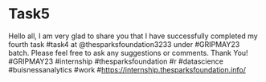 # Task5
Hello all, I am very glad to share you that I have successfully completed my fourth task #task4 at @thesparksfoundation3233 under #GRIPMAY23 batch. Please feel free to ask any suggestions or comments. Thank You! #GRIPMAY23 #internship #thesparksfoundation #r #datascience #buisnessanalytics #work #https://internship.thesparksfoundation.info/
